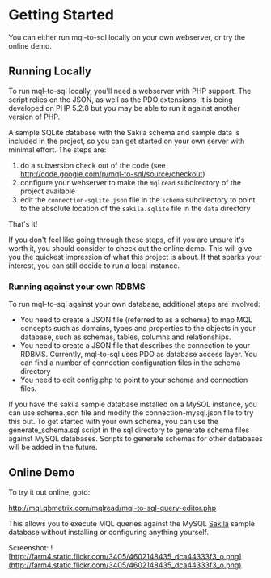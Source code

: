 # Getting Started #
You can either run mql-to-sql locally on your own webserver, or try the online demo.

## Running Locally ##
To run mql-to-sql locally, you'll need a webserver with PHP support. The script relies on the JSON, as well as the PDO extensions. It is being developed on PHP 5.2.8 but you may be able to run it against another version of PHP.

A sample SQLite database with the Sakila schema and sample data is included in the project, so you can get started on your own server with minimal effort. The steps are:

  1. do a subversion check out of the code (see http://code.google.com/p/mql-to-sql/source/checkout)
  1. configure your webserver to make the `mqlread` subdirectory of the project available
  1. edit the `connection-sqlite.json` file in the `schema` subdirectory to point to the absolute location of the `sakila.sqlite` file in the `data` directory

That's it!

If you don't feel like going through these steps, of if you are unsure it's worth it, you should consider to check out the online demo. This will give you the quickest impression of what this project is about. If that sparks your interest, you can still decide to run a local instance.

### Running against your own RDBMS ###
To run mql-to-sql against your own database, additional steps are involved:

  * You need to create a JSON file (referred to as a schema) to map MQL concepts such as domains, types and properties to the objects in your database, such as schemas, tables, columns and relationships.
  * You need to create a JSON file that describes the connection to your RDBMS. Currently, mql-to-sql uses PDO as database access layer. You can find a number of connection configuration files in the schema directory
  * You need to edit config.php to point to your schema and connection files.

If you have the sakila sample database installed on a MySQL instance, you can use schema.json file and modify the connection-mysql.json file to try this out. To get started with your own schema, you can use the generate\_schema.sql script in the sql directory to generate schema files against MySQL databases. Scripts to generate schemas for other databases will be added in the future.

## Online Demo ##
To try it out online, goto:

http://mql.qbmetrix.com/mqlread/mql-to-sql-query-editor.php

This allows you to execute MQL queries against the MySQL [Sakila](http://dev.mysql.com/doc/sakila/en/sakila.html) sample database without installing or configuring anything yourself.

Screenshot:
![http://farm4.static.flickr.com/3405/4602148435_dca44333f3_o.png](http://farm4.static.flickr.com/3405/4602148435_dca44333f3_o.png)
